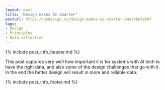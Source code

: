 ```yaml
---
layout: post
title: "Design makes AI smarter"
posturl: https://uxdesign.cc/design-makes-ai-smarter-34a346e92b47
tags:
- Design
- Principles
- Data collection
---
```


{% include post_info_header.md %}

This post captures very well how important it is for systems with AI tech to have the right data, and also some of the design challenges that go with it. In the end the better design will result in more and reliable data.

<!--more-->
{% include post_info_footer.md %}
